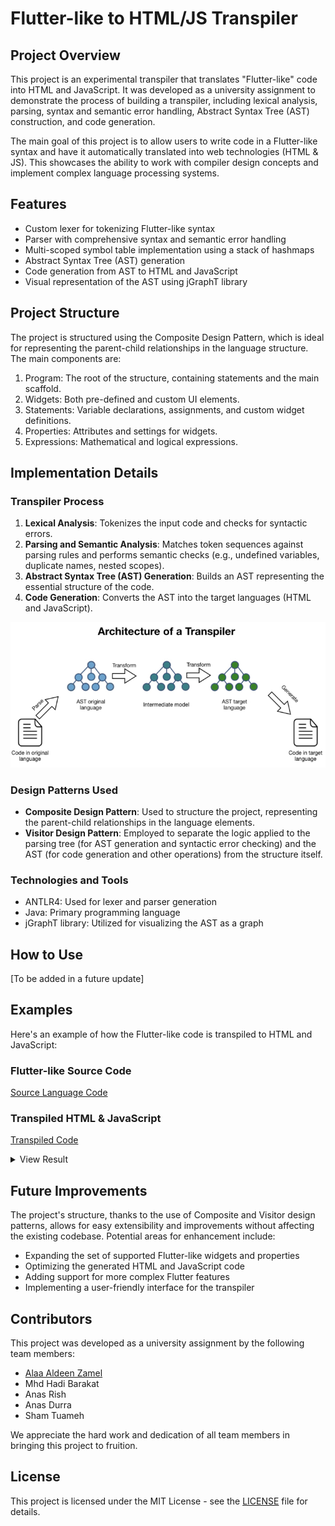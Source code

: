 # Flutter-like to HTML/JS Transpiler

## Project Overview

This project is an experimental transpiler that translates "Flutter-like" code into HTML and JavaScript. It was developed as a university assignment to demonstrate the process of building a transpiler, including lexical analysis, parsing, syntax and semantic error handling, Abstract Syntax Tree (AST) construction, and code generation.

The main goal of this project is to allow users to write code in a Flutter-like syntax and have it automatically translated into web technologies (HTML & JS). This showcases the ability to work with compiler design concepts and implement complex language processing systems.

## Features

- Custom lexer for tokenizing Flutter-like syntax
- Parser with comprehensive syntax and semantic error handling
- Multi-scoped symbol table implementation using a stack of hashmaps
- Abstract Syntax Tree (AST) generation
- Code generation from AST to HTML and JavaScript
- Visual representation of the AST using jGraphT library

## Project Structure

The project is structured using the Composite Design Pattern, which is ideal for representing the parent-child relationships in the language structure. The main components are:

1. Program: The root of the structure, containing statements and the main scaffold.
2. Widgets: Both pre-defined and custom UI elements.
3. Statements: Variable declarations, assignments, and custom widget definitions.
4. Properties: Attributes and settings for widgets.
5. Expressions: Mathematical and logical expressions.

## Implementation Details

### Transpiler Process
1. **Lexical Analysis**: Tokenizes the input code and checks for syntactic errors.
2. **Parsing and Semantic Analysis**: Matches token sequences against parsing rules and performs semantic checks (e.g., undefined variables, duplicate names, nested scopes).
3. **Abstract Syntax Tree (AST) Generation**: Builds an AST representing the essential structure of the code.
4. **Code Generation**: Converts the AST into the target languages (HTML and JavaScript).

![Transpiling Process](project_workflow.png)

### Design Patterns Used
- **Composite Design Pattern**: Used to structure the project, representing the parent-child relationships in the language elements.
- **Visitor Design Pattern**: Employed to separate the logic applied to the parsing tree (for AST generation and syntactic error checking) and the AST (for code generation and other operations) from the structure itself.

### Technologies and Tools
- ANTLR4: Used for lexer and parser generation
- Java: Primary programming language
- jGraphT library: Utilized for visualizing the AST as a graph

## How to Use

[To be added in a future update]

## Examples

Here's an example of how the Flutter-like code is transpiled to HTML and JavaScript:

### Flutter-like Source Code

[Source Language Code](test_source.drt)

### Transpiled HTML & JavaScript

[Transpiled Code](test_transpiled.html)

<details>
<summary>View Result</summary>

<img src="showcase.png" alt="Execution Result" width="100%">
</details>

## Future Improvements

The project's structure, thanks to the use of Composite and Visitor design patterns, allows for easy extensibility and improvements without affecting the existing codebase. Potential areas for enhancement include:

- Expanding the set of supported Flutter-like widgets and properties
- Optimizing the generated HTML and JavaScript code
- Adding support for more complex Flutter features
- Implementing a user-friendly interface for the transpiler

## Contributors

This project was developed as a university assignment by the following team members:

- [Alaa Aldeen Zamel](https://github.com/alaazamelDev)
- Mhd Hadi Barakat
- Anas Rish
- Anas Durra
- Sham Tuameh

We appreciate the hard work and dedication of all team members in bringing this project to fruition.

## License

This project is licensed under the MIT License - see the [LICENSE](LICENSE) file for details.
